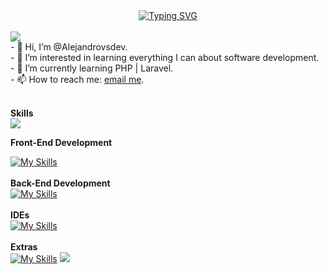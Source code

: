 <div align="center">
<a href="https://git.io/typing-svg"><img src="https://readme-typing-svg.demolab.com?font=Fira+Code&pause=200&color=BA15F7&random=false&width=435&lines=Software+Developer;From+Argentina+%7C+Sgo+del+Estero;PHP+%7C+Javascript" alt="Typing SVG" /></a>
</div>
<br>


<img src="https://user-images.githubusercontent.com/73097560/115834477-dbab4500-a447-11eb-908a-139a6edaec5c.gif">
<br>
- 👋 Hi, I’m @Alejandrovsdev.<br>
- 👀 I’m interested in learning everything I can about software development.<br>
- 🌱 I’m currently learning PHP | Laravel.<br>
- 📫 How to reach me: <a href="mailto:Alejandrovs.fsdev@gmail.com">email me</a>.<br>
<br>


**Skills**<br>
<img src="https://user-images.githubusercontent.com/73097560/115834477-dbab4500-a447-11eb-908a-139a6edaec5c.gif">

**Front-End Development**
<br>

[![My Skills](https://skillicons.dev/icons?i=js,html,css,bootstrap,vue,jquery)](https://skillicons.dev)
<br><br>
**Back-End Development**
<br>
[![My Skills](https://skillicons.dev/icons?i=php,laravel,postman,nodejs,express,mysql,mongodb)](https://skillicons.dev)
<br><br>
**IDEs**
<br>
[![My Skills](https://skillicons.dev/icons?i=idea,vscode)](https://skillicons.dev)
<br><br>
**Extras**
<br>
[![My Skills](https://skillicons.dev/icons?i=discord,git,github,figma)](https://skillicons.dev)
<img src="https://user-images.githubusercontent.com/73097560/115834477-dbab4500-a447-11eb-908a-139a6edaec5c.gif">
<!---
Alejandrovsdev/Alejandrovsdev is a ✨ special ✨ repository because its `README.md` (this file) appears on your GitHub profile.
You can click the Preview link to take a look at your changes.
--->

